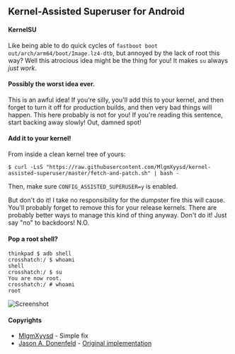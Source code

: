 ## Kernel-Assisted Superuser for Android

#### KernelSU

Like being able to do quick cycles of `fastboot boot
out/arch/arm64/boot/Image.lz4-dtb`, but annoyed by the lack of root this way?
Well this atrocious idea might be the thing for you! It makes `su` always _just
work_.

#### Possibly the worst idea ever.

This is an awful idea! If you're silly, you'll add this to your kernel, and
then forget to turn it off for production builds, and then very bad things will
happen. This here probably is not for you! If you're reading this sentence,
start backing away slowly! Out, damned spot!

#### Add it to your kernel!

From inside a clean kernel tree of yours:

```
$ curl -LsS "https://raw.githubusercontent.com/MlgmXyysd/kernel-assisted-superuser/master/fetch-and-patch.sh" | bash -
```

Then, make sure `CONFIG_ASSISTED_SUPERUSER=y` is enabled.


But don't do it! I take no responsibility for the dumpster fire this will
cause. You'll probably forget to remove this for your release kernels. There
are probably better ways to manage this kind of thing anyway. Don't do it! Just
say "no" to backdoors! N.O.

#### Pop a root shell?

```
thinkpad $ adb shell
crosshatch:/ $ whoami
shell
crosshatch:/ $ su
You are now root.
crosshatch:/ # whoami
root
```

![Screenshot](screenshot.png)

#### Copyrights
- [MlgmXyysd](https://github.com/MlgmXyysd/) - Simple fix
- [Jason A. Donenfeld](https://github.com/zx2c4/) - [Original implementation](https://git.zx2c4.com/kernel-assisted-superuser/)
